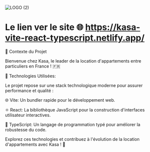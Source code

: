 ![LOGO (2)](https://github.com/imene-yahiaoui/Kasa-vite-TS/assets/76797190/cd40c60b-7532-49f9-970d-c1b2df7b588b)

# Le lien ver le site 🌐 https://kasa-vite-react-typescript.netlify.app/  

🏡 Contexte du Projet

Bienvenue chez Kasa, le leader de la location d'appartements entre particuliers en France ! 🇫🇷


🚀  Technologies Utilisées:
   

Le projet repose sur une stack technologique moderne pour assurer performance et qualité :

🌐 Vite: Un bundler rapide pour le développement web.


⚛️ React: La bibliothèque JavaScript pour la construction d'interfaces utilisateur interactives.


📜 TypeScript: Un langage de programmation typé pour améliorer la robustesse du code.


Explorez ces technologies et contribuez à l'évolution de la location d'appartements avec Kasa ! 🌟





